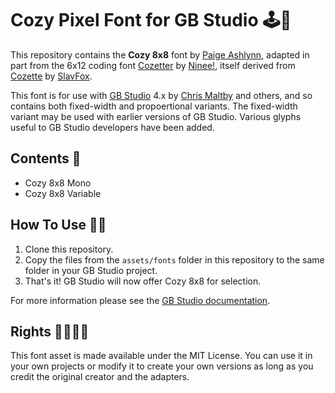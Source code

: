 # Cozy Pixel Font for GB Studio 🕹📝

This repository contains the **Cozy 8x8** font by [Paige Ashlynn](https://github.com/mxashlynn),
adapted in part from the 6x12 coding font [Cozetter](https://gitlab.com/0x9E01/Cozetter) by [Ninee!](https://gitlab.com/0x9E01), <!-- https://cohost.org/0x9E01 -->
itself derived from [Cozette](https://github.com/slavfox/Cozette) by [SlavFox](https://github.com/slavfox).

This font is for use with [GB Studio](https://github.com/chrismaltby/gb-studio) 4.x by [Chris Maltby](https://github.com/chrismaltby) and others,
and so contains both fixed-width and propoertional variants.  The fixed-width variant may be used with earlier versions of GB Studio.
Various glyphs useful to GB Studio developers have been added.


## Contents 📂

- Cozy 8x8 Mono
- Cozy 8x8 Variable


## How To Use 👩‍🔬

1. Clone this repository.
2. Copy the files from the `assets/fonts` folder in this repository to the same folder in your GB Studio project.
3. That's it!  GB Studio will now offer Cozy 8x8 for selection.

For more information please see the [GB Studio documentation](https://www.gbstudio.dev/docs/ui-elements/).


## Rights 🏳️‍🌈🏳️‍⚧️

This font asset is made available under the MIT License.
You can use it in your own projects or modify it to create your own versions as long as you credit the original creator and the adapters.